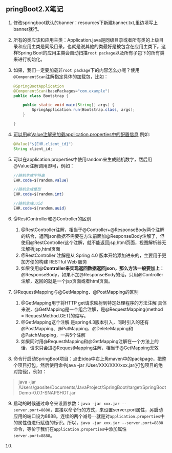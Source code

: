 



## pringBoot2.X笔记

1. 修改springboot默认的banner：resources下新建banner.txt,里边填写上banner就行。

2. 所有的类应该和应用主类：Application.java是同级目录或者所有类的上级目录和应用主类是同级目录。也就是说其他的类最好是被包含在应用主类下。这样Spring Boot的应用主类会自动扫描`root package`以及所有子包下的所有类来进行初始化。

3. 如果，我们一定要加载非`root package`下的内容怎么办呢？使用`@ComponentScan`注解指定具体的加载包，比如：

   ```java
   @SpringBootApplication
   @ComponentScan(basePackages="com.example")
   public class Bootstrap {
   
       public static void main(String[] args) {
           SpringApplication.run(Bootstrap.class, args);
       }
   
   }
   ```

4. 可以用@Value注解来加载application.properties中的配置信息,例如:

   ```java
   @Value("${EHR.client_id}")
   String client_id;
   ```

5. 可以在application.properties中使用random来生成随机数字，然后用@Value注解调用即可，例如：

   ```java
   //随机生成字符串
   EHR.code=${random.value}
   
   //随机生成整型
   EHR.code=${random.int}
   
   //随机生成uuid
   EHR.code=${random.uuid}
   ```

6. @RestController和@Controller的区别

   1. @RestController注解，相当于@Controller+@ResponseBody两个注解的结合，返回json数据不需要在方法前面加@ResponseBody注解了，但使用@RestController这个注解，就不能返回jsp,html页面，视图解析器无法解析jsp,html页面
   2. @RestController 注解是从 Spring 4.0 版本开始添加进来的，主要用于更加方便的构建 RESTful Web 服务
   3. 如果使用@**Controller来实现返回数据返回json，那么方法一般要加上：**@ResponseBody，如果不加@ResponseBody的话，只用@Controller注解，返回的就是一个jsp页面或者html页面。

7. @RequestMapping与@GetMapping、@PostMapping的区别

   1. @GetMapping用于将HTTP get请求映射到特定处理程序的方法注解
      具体来说，@GetMapping是一个组合注解，是@RequestMapping(method = RequestMethod.GET)的缩写。
   2. @GetMapping这个注解 是spring4.3版本引入，同时引入的还有@PostMapping、@PutMapping、@DeleteMapping和@PatchMapping，一共5个注解
   3. 如果同时用@RequestMapping和@GetMapping注解在一个方法上的话，请求只会进@RequestMapping注解，相当于@GetMapping无效

8. 命令行启动SpringBoot项目：点击idea中右上角maven中的packpage，把整个项目打包，然后使用命令java -jar /User/XXX/XXX/xxx.jar(打包项目的绝对路径)。例如：

  > java -jar /Users/gaosite/Documents/JavaProject/SpringBoot/target/SpringBootDemo-0.0.1-SNAPSHOT.jar


9. 启动的时候通过命令来设置参数：`java -jar xxx.jar --server.port=8888`，直接以命令行的方式，来设置server.port属性，另启动应用的端口设为8888。连续的两个减号`--`就是对`application.properties`中的属性值进行赋值的标识。所以，`java -jar xxx.jar --server.port=8888`命令，等价于我们在`application.properties`中添加属性`server.port=8888`。

10. 

